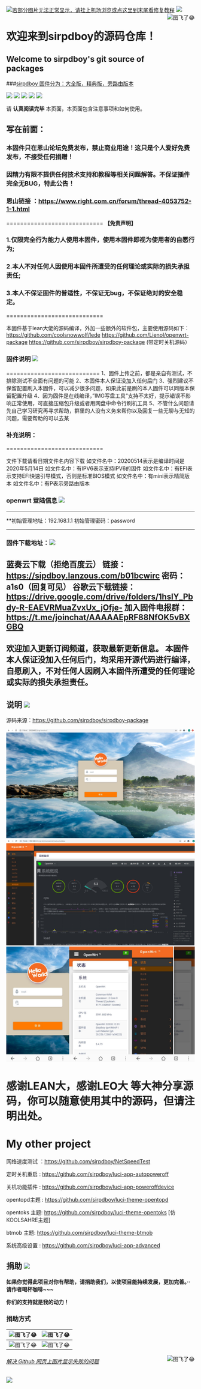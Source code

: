[![若部分图片无法正常显示，请挂上机场浏览或点这里到末尾看修复教程](https://visitor-badge.glitch.me/badge?page_id=sirpdboy-visitor-badge)](#解决-github-网页上图片显示失败的问题) [![](https://img.shields.io/badge/TG群-点击加入-FFFFFF.svg)](https://t.me/joinchat/AAAAAEpRF88NfOK5vBXGBQ)
<a href="#readme">
    <img src="https://img.vim-cn.com/69/df015dc73fc71da07c3264766e8032ac042fed.png" alt="图飞了😂" title="opentopd" align="right" height="180" />
</a>

欢迎来到sirpdboy的源码仓库！
=
Welcome to sirpdboy's  git source of packages
-
###[sirpdboy  固件分为：大全版，精典版，旁路由版本](https://github.com/sirpdboy/openwrt18.06/)


[![](https://img.shields.io/badge/-目录:-696969.svg)](#readme) [![](https://img.shields.io/badge/-固件说明-F5F5F5.svg)](#固件说明-) [![](https://img.shields.io/badge/-登陆信息-F5F5F5.svg)](#登陆信息-) [![](https://img.shields.io/badge/-固件下载-F5F5F5.svg)](#固件下载-) [![](https://img.shields.io/badge/-捐助-F5F5F5.svg)](#捐助-) 

请 **认真阅读完毕** 本页面，本页面包含注意事项和如何使用。

## 写在前面：
### 本固件只在恩山论坛免费发布，禁止商业用途！这只是个人爱好免费发布，不接受任何捐赠！
### 因精力有限不提供任何技术支持和教程等相关问题解答。不保证插件完全无BUG，特此公告！

### 恩山链接 ：https://www.right.com.cn/forum/thread-4053752-1-1.html

============================
**【免责声明】**
### 1.仅限完全行为能力人使用本固件，使用本固件即视为使用者的自愿行为;
### 2.本人不对任何人因使用本固件所遭受的任何理论或实际的损失承担责任;
### 3.本人不保证固件的普适性，不保证无bug，不保证绝对的安全稳定。
============================

本固件基于lean大佬的源码编译，外加一些额外的软件包，主要使用源码如下：
https://github.com/coolsnowwolf/lede
https://github.com/Lienol/openwrt-package
https://github.com/sirpdboy/sirpdboy-package (带定时关机源码）

### 固件说明 [![](https://img.shields.io/badge/-固件说明-F5F5F5.svg)](#固件说明-) 
===========================
1、固件上传之前，都是亲自有测试，不排除测试不全面有问题的可能
2、本固件本人保证没加入任何后门
3、强烈建议不保留配置刷入本固件，可以减少很多问题，如果此前是刷的本人固件可以同版本保留配置升级
4、因为固件是在线编译，”IMG写盘工具“支持不太好，提示错误不影响正常使用，可直接压缩包升级或者用网盘中命令行刷机工具
5、不管什么问题请先自己学习研究再寻求帮助，群里的人没有义务来帮你以及回复一些无聊与无知的问题，需要帮助的可以去某

### 补充说明：
============================

文件下载请看日期文件名内容下载
如文件名中：20200514表示是编译时间是2020年5月14日
如文件名中：有IPV6表示支持IPV6的固件
如文件名中：有EFI表示支持EFI快速引导模式，否则是标准BIOS模式
如文件名中：有mini表示精简版本
如文件名中：有P表示旁路由版本
 
### openwrt 登陆信息 [![](https://img.shields.io/badge/-登陆信息-F5F5F5.svg)](#登陆信息-)

---------------------------------------------------------------------------------------  

**初始管理地址：192.168.1.1       初始管理密码：password   

---------------------------------------------------------------------------------------
### 固件下载地址：[![](https://img.shields.io/badge/-固件下载-F5F5F5.svg)](#固件下载-)

蓝奏云下载（拒绝百度云）
链接：https://sipdboy.lanzous.com/b01bcwirc  密码：a1s0（回复可见）
谷歌云下载链接：https://drive.google.com/drive/folders/1hslY_Pbdy-R-EAEVRMuaZvxUx_jOfje-
加入固件电报群：https://t.me/joinchat/AAAAAEpRF88NfOK5vBXGBQ
--------------------------------------------------------------
欢迎加入更新订阅频道，获取最新更新信息。 本固件本人保证没加入任何后门，均采用开源代码进行编译，自愿刷入，不对任何人因刷入本固件所遭受的任何理论或实际的损失承担责任。
---------------------------------------------------------------------------------------------------------------------------------


## 说明 [![](https://img.shields.io/badge/-说明-F5F5F5.svg)](#说明-)

源码来源：https://github.com/sirpdboy/sirpdboy-package

![xm1](doc/登陆页面.jpg)
![xm2](doc/实时监控.jpg)
![xm3](doc/手机画面.jpg)

感谢LEAN大，感谢LEO大 等大神分享源码，你可以随意使用其中的源码，但请注明出处。
============================


# My other project
网络速度测试 ：https://github.com/sirpdboy/NetSpeedTest

定时关机重启 : https://github.com/sirpdboy/luci-app-autopoweroff

关机功能插件 : https://github.com/sirpdboy/luci-app-poweroffdevice

opentopd主题 : https://github.com/sirpdboy/luci-theme-opentopd

opentoks 主题: https://github.com/sirpdboy/luci-theme-opentoks [仿KOOLSAHRE主题]

btmob 主题: https://github.com/sirpdboy/luci-theme-btmob

系统高级设置 : https://github.com/sirpdboy/luci-app-advanced

## 捐助 [![](https://img.shields.io/badge/-捐助-F5F5F5.svg)](#捐助-) 

**如果你觉得此项目对你有帮助，请捐助我们，以使项目能持续发展，更加完善。··请作者喝杯咖啡~~~**

**你们的支持就是我的动力！**

### 捐助方式

|     <img src="https://img.shields.io/badge/-支付宝-F5F5F5.svg" href="#赞助支持本项目-" height="25" alt="图飞了😂"/>  |  <img src="https://img.shields.io/badge/-微信-F5F5F5.svg" height="25" alt="图飞了😂" href="#赞助支持本项目-"/>  | 
| :-----------------: | :-------------: |
|<img src="https://img.vim-cn.com/fd/8e2793362ac3510094961b04407beec569b2b4.png" width="150" height="150" alt="图飞了😂" href="#赞助支持本项目-"/>|<img src="https://img.vim-cn.com/c7/675730a88accebf37a97d9e84e33529322b6e9.png" width="150" height="150" alt="图飞了😂" href="#赞助支持本项目-"/>|

<a href="#readme">
    <img src="https://img.shields.io/badge/-返回顶部-orange.svg" alt="图飞了😂" title="返回顶部" align="right"/>
</a>

###### [解决 Github 网页上图片显示失败的问题](https://blog.csdn.net/qq_38232598/article/details/91346392)

[![](https://img.shields.io/badge/TG群-点击加入-FFFFFF.svg)](https://t.me/joinchat/AAAAAEpRF88NfOK5vBXGBQ)


